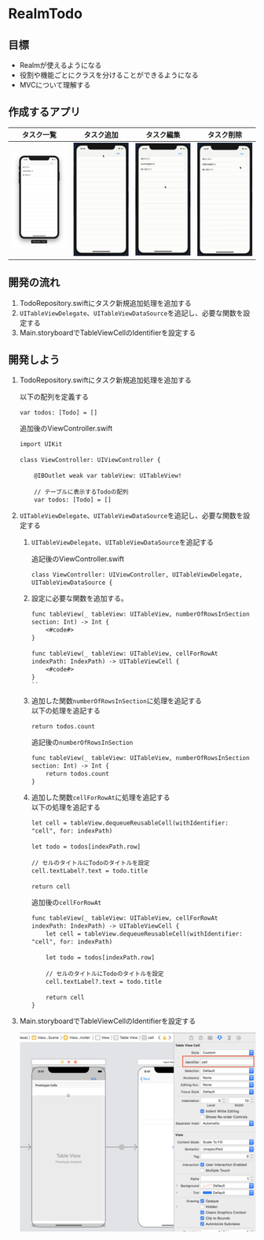 # RealmTodo

## 目標
- Realmが使えるようになる
- 役割や機能ごとにクラスを分けることができるようになる
- MVCについて理解する

## 作成するアプリ  
|タスク一覧|タスク追加|タスク編集|タスク削除|
|---|---|---|---|
|<img src="./img/RealmTodoList.png" width="300px">|<img src="./img/RealmTodoAdd.gif" width="300px">|<img src="./img/RealmTodoEdit.gif" width="300px">|<img src="./img/RealmTodoDelete.gif" width="300px">|

## 開発の流れ

1. TodoRepository.swiftにタスク新規追加処理を追加する
2. ```UITableViewDelegate```、```UITableViewDataSource```を追記し、必要な関数を設定する
3. Main.storyboardでTableViewCellのIdentifierを設定する

## 開発しよう

1. TodoRepository.swiftにタスク新規追加処理を追加する

	以下の配列を定義する

	```
	var todos: [Todo] = []
	```

	追加後のViewController.swift

	```
	import UIKit

	class ViewController: UIViewController {

		@IBOutlet weak var tableView: UITableView!

		// テーブルに表示するTodoの配列
		var todos: [Todo] = []
	```

2. ```UITableViewDelegate```、```UITableViewDataSource```を追記し、必要な関数を設定する

	1. ```UITableViewDelegate```、```UITableViewDataSource```を追記する

		追記後のViewController.swift

		```
		class ViewController: UIViewController, UITableViewDelegate, UITableViewDataSource {
		```
		
	2. 設定に必要な関数を追加する。

		```
		func tableView(_ tableView: UITableView, numberOfRowsInSection section: Int) -> Int {
			<#code#>
		}

		func tableView(_ tableView: UITableView, cellForRowAt indexPath: IndexPath) -> UITableViewCell {
			<#code#>
		}
		``

	3. 追加した関数```numberOfRowsInSection```に処理を追記する  
	以下の処理を追記する

		```
		return todos.count
		```

		追記後の```numberOfRowsInSection```
		
		```
		func tableView(_ tableView: UITableView, numberOfRowsInSection section: Int) -> Int {
			return todos.count
		}
		```

	4. 追加した関数```cellForRowAt```に処理を追記する  
	以下の処理を追記する

		```
		let cell = tableView.dequeueReusableCell(withIdentifier: "cell", for: indexPath)

		let todo = todos[indexPath.row]

		// セルのタイトルにTodoのタイトルを設定
		cell.textLabel?.text = todo.title

		return cell
		```

		追加後の```cellForRowAt```

		```
		func tableView(_ tableView: UITableView, cellForRowAt indexPath: IndexPath) -> UITableViewCell {
			let cell = tableView.dequeueReusableCell(withIdentifier: "cell", for: indexPath)

			let todo = todos[indexPath.row]

			// セルのタイトルにTodoのタイトルを設定
			cell.textLabel?.text = todo.title

			return cell
		}
		```

3. Main.storyboardでTableViewCellのIdentifierを設定する

	![画像](./img/add_Identifier_for_cell.png)
